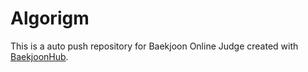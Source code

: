 # Algorigm
This is a auto push repository for Baekjoon Online Judge created with [BaekjoonHub](https://github.com/BaekjoonHub/BaekjoonHub).
